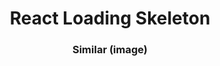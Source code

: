 <h1 align="center">React Loading Skeleton</h1>
<h3 align="center">Similar (image)</h3>
<p align="center">
<img src="https://camo.githubusercontent.com/77ca9f8365562131c11dd6bfdb0e81bc8a3aa91474c852229e9b95e64495d239/68747470733a2f2f6d656469612e67697068792e636f6d2f6d656469612f6c3049796b346241416a6163334155326b2f67697068792e676966" alt="" />
</p>
